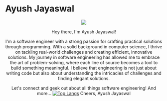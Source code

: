 # Ayush Jayaswal
<div align="center">
<div id="header" align="center">
  <img src="https://media.giphy.com/media/v1.Y2lkPTc5MGI3NjExYWV4M21zcjBmaWFyaW0zNGJybTRlY3Job3NtbXRxMTZzNGZqc3U5NSZlcD12MV9pbnRlcm5hbF9naWZfYnlfaWQmY3Q9Zw/QOl6jeYYD84Elmpshb/giphy.gif"/>
</div>
<div align="center">
<img src="https://komarev.com/ghpvc/?username=ayusjayaswal&style=flat&color=orange" alt=""/>
</div>

Hey there, I'm Ayush Jayaswal!

I'm a software engineer with a strong passion for crafting practical solutions through programming. With a solid background in computer science, I thrive on tackling real-world challenges and creating efficient, innovative solutions. My journey in software engineering has allowed me to embrace the art of problem-solving, where each line of source becomes a tool to build something meaningful. I believe that engineering is not just about writing code but also about understanding the intricacies of challenges and finding elegant solutions.

Let's connect and geek out about all things software engineering! And more...
[![Top Langs](https://github-readme-stats.vercel.app/api/top-langs/?username=ayusjayaswal)](https://github.com/anuraghazra/github-readme-stats)
Cheers,
Ayush Jayaswal
</div>
